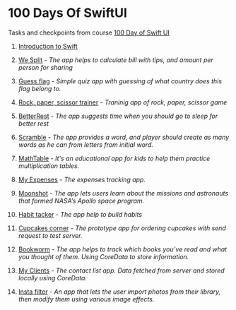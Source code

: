 # 100 Days Of SwiftUI

Tasks and checkpoints from course [100 Day of Swift UI](https://www.hackingwithswift.com/100/swiftui)

1. [Introduction to Swift](https://github.com/NadzeyaShpakouskaya/100DaysOfSwiftUI/blob/main/IntroToSwift/100DaysOfSwiftUI.playground/Contents.swift)

2. [We Split](https://github.com/NadzeyaShpakouskaya/100DaysOfSwiftUI/tree/main/WeSplit) - _The app helps to calculate bill with tips, and amount per person for sharing_
3. [Guess flag](https://github.com/NadzeyaShpakouskaya/100DaysOfSwiftUI/tree/main/GuessTheFlag) - _Simple quiz app with guessing of what country does this flag belong to._
4. [Rock, paper, scissor trainer](https://github.com/NadzeyaShpakouskaya/100DaysOfSwiftUI/tree/main/RSPSH) - _Traninig app of rock, paper, scissor game_

5. [BetterRest](https://github.com/NadzeyaShpakouskaya/100DaysOfSwiftUI/tree/main/BetterRest) - _The app suggests time when you should go to sleep for better rest_
6. [Scramble](https://github.com/NadzeyaShpakouskaya/100DaysOfSwiftUI/tree/main/Word%20Scramble) - _The app provides a word, and player should create as many words as he can from letters from initial word._
7. [MathTable](https://github.com/NadzeyaShpakouskaya/100DaysOfSwiftUI/tree/main/MathTable) - _It's an educational app for kids to help them practice multiplication tables._
8. [My Expenses](https://github.com/NadzeyaShpakouskaya/100DaysOfSwiftUI/tree/main/MyExpenses) - _The expenses tracking app._
9. [Moonshot](https://github.com/NadzeyaShpakouskaya/100DaysOfSwiftUI/tree/main/Moonshot) - _The app lets users learn about the missions and astronauts that formed NASA’s Apollo space program._
10. [Habit tacker](https://github.com/NadzeyaShpakouskaya/100DaysOfSwiftUI/tree/main/Habit%20Builder) - _The app help to build habits_
11. [Cupcakes corner](https://github.com/NadzeyaShpakouskaya/100DaysOfSwiftUI/tree/main/Cupcake%20corner) - _The prototype app for ordering cupcakes with send request to test server._
12. [Bookworm](https://github.com/NadzeyaShpakouskaya/100DaysOfSwiftUI/tree/bookworm/Bookworm) - _The app helps to track which books you’ve read and what you thought of them. Using CoreData to store information._
13. [My Clients](https://github.com/NadzeyaShpakouskaya/100DaysOfSwiftUI/tree/main/MyClients) - _The contact list app. Data fetched from server and stored locally using CoreData._
14. [Insta filter](https://github.com/NadzeyaShpakouskaya/100DaysOfSwiftUI/tree/main/Insta%20Filter) - _An app that lets the user import photos from their library, then modify them using various image effects._
